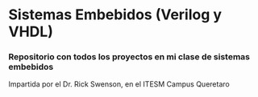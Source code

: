 # Sistemas Embebidos (Verilog y VHDL)
<h3>Repositorio con todos los proyectos en mi clase de sistemas embebidos</h3>
<p>Impartida por el Dr. Rick Swenson, en el ITESM Campus Queretaro</p>
